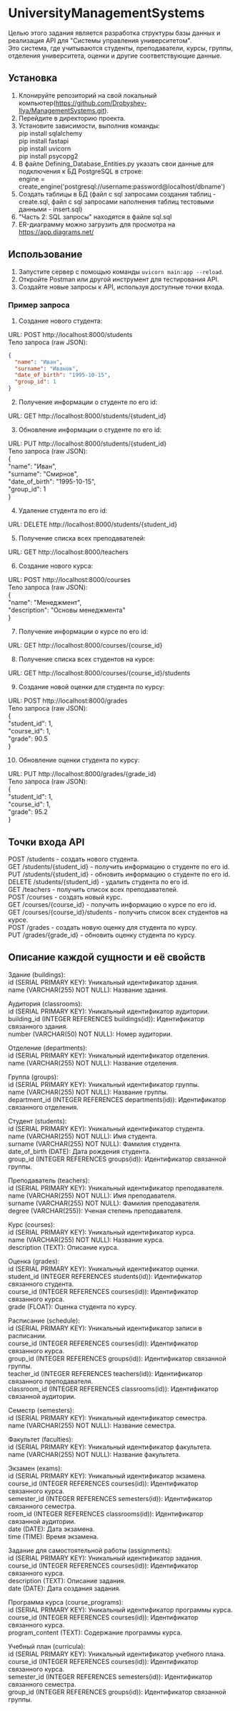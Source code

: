 # UniversityManagementSystems  

Целью этого задания является разработка структуры базы данных и реализация API для "Системы управления университетом".  
Это система, где учитываются студенты, преподаватели, курсы, группы, отделения университета, оценки и другие соответствующие данные.  

## Установка  

1. Клонируйте репозиторий на свой локальный компьютер(https://github.com/Drobyshev-Ilya/ManagementSystems.git).  
2. Перейдите в директорию проекта.  
3. Установите зависимости, выполнив команды:  
pip install sqlalchemy  
pip install fastapi  
pip install uvicorn  
pip install psycopg2  
3. В файле Defining_Database_Entities.py указать свои данные для подключения к БД PostgreSQL в строке:  
engine = create_engine('postgresql://username:password@localhost/dbname')  
4. Создать таблицы в БД (файл с sql запросами создания таблиц - create.sql, файл с sql запросами наполнения таблиц тестовыми данными - insert.sql)  
5. "Часть 2: SQL запросы" находятся в файле sql.sql  
6. ER-диаграмму можно загрузить для просмотра на https://app.diagrams.net/  

## Использование  

1. Запустите сервер с помощью команды `uvicorn main:app --reload`.  
2. Откройте Postman или другой инструмент для тестирования API.  
3. Создайте новые запросы к API, используя доступные точки входа.  

### Пример запроса  

1. Создание нового студента:  

URL: POST http://localhost:8000/students  
Тело запроса (raw JSON):  
```json   
{  
  "name": "Иван",  
  "surname": "Иванов",  
  "date_of_birth": "1995-10-15",  
  "group_id": 1  
}  
```   

2. Получение информации о студенте по его id:  

URL: GET http://localhost:8000/students/{student_id}  

3. Обновление информации о студенте по его id:  

URL: PUT http://localhost:8000/students/{student_id}  
Тело запроса (raw JSON):  
{  
  "name": "Иван",  
  "surname": "Смирнов",  
  "date_of_birth": "1995-10-15",  
  "group_id": 1  
}  

4. Удаление студента по его id:  

URL: DELETE http://localhost:8000/students/{student_id}  

5. Получение списка всех преподавателей:  

URL: GET http://localhost:8000/teachers

6. Создание нового курса:  

URL: POST http://localhost:8000/courses  
Тело запроса (raw JSON):  
{  
  "name": "Менеджмент",  
  "description": "Основы менеджмента"  
}  

7. Получение информации о курсе по его id:  

URL: GET http://localhost:8000/courses/{course_id}  

8. Получение списка всех студентов на курсе:  

URL: GET http://localhost:8000/courses/{course_id}/students  

9. Создание новой оценки для студента по курсу:  

URL: POST http://localhost:8000/grades  
Тело запроса (raw JSON):  
{  
  "student_id": 1,  
  "course_id": 1,  
  "grade": 90.5  
}  

10. Обновление оценки студента по курсу:  

URL: PUT http://localhost:8000/grades/{grade_id}  
Тело запроса (raw JSON):  
{  
  "student_id": 1,  
  "course_id": 1,  
  "grade": 95.2  
}  


## Точки входа API  
POST /students - создать нового студента.  
GET /students/{student_id} - получить информацию о студенте по его id.  
PUT /students/{student_id} - обновить информацию о студенте по его id.  
DELETE /students/{student_id} - удалить студента по его id.  
GET /teachers - получить список всех преподавателей.  
POST /courses - создать новый курс.  
GET /courses/{course_id} - получить информацию о курсе по его id.  
GET /courses/{course_id}/students - получить список всех студентов на курсе.  
POST /grades - создать новую оценку для студента по курсу.  
PUT /grades/{grade_id} - обновить оценку студента по курсу.  





## Описание каждой сущности и её свойств  

Здание (buildings):  
id (SERIAL PRIMARY KEY): Уникальный идентификатор здания.  
name (VARCHAR(255) NOT NULL): Название здания.  

Аудитория (classrooms):  
id (SERIAL PRIMARY KEY): Уникальный идентификатор аудитории.  
building_id (INTEGER REFERENCES buildings(id)): Идентификатор связанного здания.  
number (VARCHAR(50) NOT NULL): Номер аудитории.  

Отделение (departments):  
id (SERIAL PRIMARY KEY): Уникальный идентификатор отделения.  
name (VARCHAR(255) NOT NULL): Название отделения.  

Группа (groups):  
id (SERIAL PRIMARY KEY): Уникальный идентификатор группы.  
name (VARCHAR(255) NOT NULL): Название группы.  
department_id (INTEGER REFERENCES departments(id)): Идентификатор связанного отделения.  

Студент (students):  
id (SERIAL PRIMARY KEY): Уникальный идентификатор студента.  
name (VARCHAR(255) NOT NULL): Имя студента.  
surname (VARCHAR(255) NOT NULL): Фамилия студента.  
date_of_birth (DATE): Дата рождения студента.  
group_id (INTEGER REFERENCES groups(id)): Идентификатор связанной группы.  

Преподаватель (teachers):  
id (SERIAL PRIMARY KEY): Уникальный идентификатор преподавателя.  
name (VARCHAR(255) NOT NULL): Имя преподавателя.  
surname (VARCHAR(255) NOT NULL): Фамилия преподавателя.  
degree (VARCHAR(255)): Ученая степень преподавателя.  

Курс (courses):  
id (SERIAL PRIMARY KEY): Уникальный идентификатор курса.  
name (VARCHAR(255) NOT NULL): Название курса.  
description (TEXT): Описание курса.  

Оценка (grades):  
id (SERIAL PRIMARY KEY): Уникальный идентификатор оценки.  
student_id (INTEGER REFERENCES students(id)): Идентификатор связанного студента.  
course_id (INTEGER REFERENCES courses(id)): Идентификатор связанного курса.  
grade (FLOAT): Оценка студента по курсу.  

Расписание (schedule):  
id (SERIAL PRIMARY KEY): Уникальный идентификатор записи в расписании.  
course_id (INTEGER REFERENCES courses(id)): Идентификатор связанного курса.  
group_id (INTEGER REFERENCES groups(id)): Идентификатор связанной группы.  
teacher_id (INTEGER REFERENCES teachers(id)): Идентификатор связанного преподавателя.  
classroom_id (INTEGER REFERENCES classrooms(id)): Идентификатор связанной аудитории.  

Семестр (semesters):  
id (SERIAL PRIMARY KEY): Уникальный идентификатор семестра.  
name (VARCHAR(255) NOT NULL): Название семестра.  

Факультет (faculties):  
id (SERIAL PRIMARY KEY): Уникальный идентификатор факультета.  
name (VARCHAR(255) NOT NULL): Название факультета.  

Экзамен (exams):  
id (SERIAL PRIMARY KEY): Уникальный идентификатор экзамена.  
course_id (INTEGER REFERENCES courses(id)): Идентификатор связанного курса.  
semester_id (INTEGER REFERENCES semesters(id)): Идентификатор связанного семестра.  
room_id (INTEGER REFERENCES classrooms(id)): Идентификатор связанной аудитории.  
date (DATE): Дата экзамена.  
time (TIME): Время экзамена.  

Задание для самостоятельной работы (assignments):  
id (SERIAL PRIMARY KEY): Уникальный идентификатор задания.  
course_id (INTEGER REFERENCES courses(id)): Идентификатор связанного курса.  
description (TEXT): Описание задания.  
date (DATE): Дата создания задания.  

Программа курса (course_programs):  
id (SERIAL PRIMARY KEY): Уникальный идентификатор программы курса.  
course_id (INTEGER REFERENCES courses(id)): Идентификатор связанного курса.  
program_content (TEXT): Содержание программы курса.  

Учебный план (curricula):  
id (SERIAL PRIMARY KEY): Уникальный идентификатор учебного плана.  
course_id (INTEGER REFERENCES courses(id)): Идентификатор связанного курса.  
semester_id (INTEGER REFERENCES semesters(id)): Идентификатор связанного семестра.  
group_id (INTEGER REFERENCES groups(id)): Идентификатор связанной группы.  

